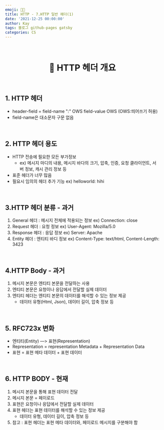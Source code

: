 ```yaml
---
emoji: 👨‍💻
title: HTTP - 7.HTTP 일반 헤더(1)
date: '2021-12-25 00:00:00'
author: Kay
tags: 블로그 github-pages gatsby
categories: CS
---
```


<br>

<h1 align="center">
  👋  HTTP 헤더 개요
</h1>

<br>

## 1. HTTP 헤더

- header-field = field-name ":" OWS field-value OWS (OWS:띄어쓰기 허용)
- field-name은 대소문자 구문 없음

<br>

## 2. HTTP 헤더 용도

- HTTP 전송에 필요한 모든 부가정보
  - ex) 메시지 마디의 내용, 메시지 바다의 크기, 압축, 인증, 요청 클라이언트, 서버 정보, 캐시 관리 정보 등
- 표준 헤더가 너무 많음
- 필요시 임의의 헤더 추가 기능 ex) helloworld: hihi

<br>

## 3.HTTP 헤더 분류 - 과거

1. General 헤더 : 메시지 전체에 적용되는 정보 ex) Connection: close
2. Request 헤더 : 요청 정보 ex) User-Agent: Mozilla/5.0
3. Response 헤더 : 응답 정보 ex) Server: Apache
4. Entity 헤더 : 엔티티 바디 정보 ex) Content-Type: text/html, Content-Length: 3423

<br>

## 4.HTTP Body - 과거

1. 메시지 본문은 엔티티 본문을 전달하는 사용
2. 엔티티 본문은 요청이나 응답에서 전달할 실제 데이터
3. 엔티티 헤더는 엔티티 본문의 데이터를 해석할 수 있는 정보 제공
   - 데이터 유형(Html, Json), 데이터 길이, 압축 정보 등

<br>

## 5. RFC723x 변화

- 엔티티(Entity) —> 표현(Representation)
- Representation = representation Metadata + Representation Data
- 표현 = 표현 메타 데이터 + 표현 데이터

<br>

## 6. HTTP BODY - 현재

1. 메시지 본문을 통해 표현 데이터 전달
2. 메시지 본문 = 페이로드
3. 표현은 요청이나 응답에서 전달할 실제 데이터
4. 표현 헤더는 표현 데이터를 해석할 수 있는 정보 제공
   - 데이터 유형, 데이터 길이, 압축 정보 등
5. 참고 : 표현 헤더는 표현 메타 데이터와, 페이로드 메시지를 구분해야 함

```toc

```
